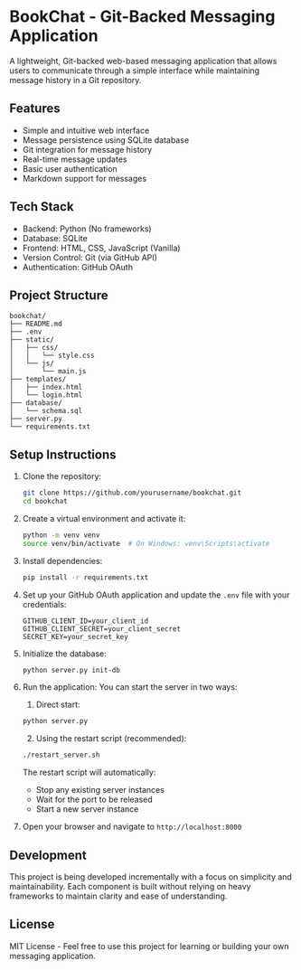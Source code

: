 # BookChat - Git-Backed Messaging Application

A lightweight, Git-backed web-based messaging application that allows users to communicate through a simple interface while maintaining message history in a Git repository.

## Features

- Simple and intuitive web interface
- Message persistence using SQLite database
- Git integration for message history
- Real-time message updates
- Basic user authentication
- Markdown support for messages

## Tech Stack

- Backend: Python (No frameworks)
- Database: SQLite
- Frontend: HTML, CSS, JavaScript (Vanilla)
- Version Control: Git (via GitHub API)
- Authentication: GitHub OAuth

## Project Structure

```
bookchat/
├── README.md
├── .env
├── static/
│   ├── css/
│   │   └── style.css
│   └── js/
│       └── main.js
├── templates/
│   ├── index.html
│   └── login.html
├── database/
│   └── schema.sql
├── server.py
└── requirements.txt
```

## Setup Instructions

1. Clone the repository:
   ```bash
   git clone https://github.com/yourusername/bookchat.git
   cd bookchat
   ```

2. Create a virtual environment and activate it:
   ```bash
   python -m venv venv
   source venv/bin/activate  # On Windows: venv\Scripts\activate
   ```

3. Install dependencies:
   ```bash
   pip install -r requirements.txt
   ```

4. Set up your GitHub OAuth application and update the `.env` file with your credentials:
   ```
   GITHUB_CLIENT_ID=your_client_id
   GITHUB_CLIENT_SECRET=your_client_secret
   SECRET_KEY=your_secret_key
   ```

5. Initialize the database:
   ```bash
   python server.py init-db
   ```

6. Run the application:
   You can start the server in two ways:

   1. Direct start:
   ```bash
   python server.py
   ```

   2. Using the restart script (recommended):
   ```bash
   ./restart_server.sh
   ```

   The restart script will automatically:
   - Stop any existing server instances
   - Wait for the port to be released
   - Start a new server instance

7. Open your browser and navigate to `http://localhost:8000`

## Development

This project is being developed incrementally with a focus on simplicity and maintainability. Each component is built without relying on heavy frameworks to maintain clarity and ease of understanding.

## License

MIT License - Feel free to use this project for learning or building your own messaging application.
